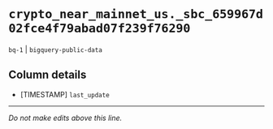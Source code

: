 # `crypto_near_mainnet_us._sbc_659967d02fce4f79abad07f239f76290`
`bq-1` | `bigquery-public-data`

## Column details
* [TIMESTAMP] `last_update`

-------------------------------------------------------------------------------
*Do not make edits above this line.*
